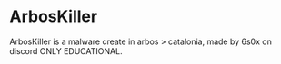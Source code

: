 # ArbosKiller
ArbosKiller is a malware create in arbos > catalonia, made by 6s0x on discord ONLY EDUCATIONAL.
